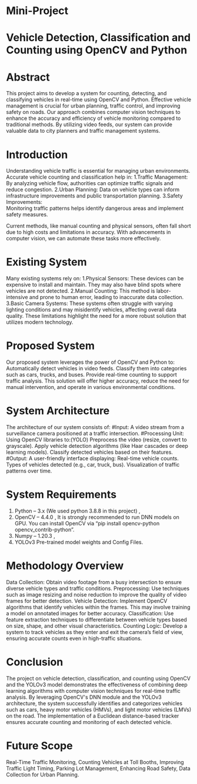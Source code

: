 # Mini-Project
# Vehicle Detection, Classification and Counting using OpenCV and Python


# Abstract

This project aims to develop a system for counting, detecting, and classifying vehicles in real-time using OpenCV and Python. Effective vehicle management is crucial for urban planning, traffic control, and improving safety on roads. Our approach combines computer vision techniques to enhance the accuracy and efficiency of vehicle monitoring compared to traditional methods. By utilizing video feeds, our system can provide valuable data to city planners and traffic management systems.

# Introduction

Understanding vehicle traffic is essential for managing urban environments. Accurate vehicle counting and classification help in:
1.Traffic Management:
By analyzing vehicle flow, authorities can optimize traffic signals and reduce congestion.
2.Urban Planning:
Data on vehicle types can inform infrastructure improvements and public transportation planning.
3.Safety Improvements:  
Monitoring traffic patterns helps identify dangerous areas and implement safety measures.

Current methods, like manual counting and physical sensors, often fall short due to high costs and limitations in accuracy. With advancements in computer vision, we can automate these tasks more effectively.

# Existing System

Many existing systems rely on:
1.Physical Sensors: 
These devices can be expensive to install and maintain. They may also have blind spots where vehicles are not detected.
2.Manual Counting:
This method is labor-intensive and prone to human error, leading to inaccurate data collection.
3.Basic Camera Systems: 
These systems often struggle with varying lighting conditions and may misidentify vehicles, affecting overall data quality.
These limitations highlight the need for a more robust solution that utilizes modern technology.

# Proposed System

Our proposed system leverages the power of OpenCV and Python to:
Automatically detect vehicles in video feeds.
Classify them into categories such as cars, trucks, and buses.
Provide real-time counting to support traffic analysis.
This solution will offer higher accuracy, reduce the need for manual intervention, and operate in various environmental conditions.

# System Architecture

The architecture of our system consists of:
#Input:
A video stream from a surveillance camera positioned at a traffic intersection.
#Processing Unit: 
Using OpenCV libraries to:(YOLO)
Preprocess the video (resize, convert to grayscale).
Apply vehicle detection algorithms (like Haar cascades or deep learning models).
Classify detected vehicles based on their features.
#Output: 
A user-friendly interface displaying:
Real-time vehicle counts.
Types of vehicles detected (e.g., car, truck, bus).
Visualization of traffic patterns over time.

# System Requirements

1. Python – 3.x (We used python 3.8.8 in this project) , 
2. OpenCV – 4.4.0 , 
It is strongly recommended to run DNN models on GPU.
You can install OpenCV via “pip install opencv-python opencv_contrib-python”.
3. Numpy – 1.20.3 , 
4. YOLOv3 Pre-trained model weights and Config Files.

# Methodology Overview

Data Collection: Obtain video footage from a busy intersection to ensure diverse vehicle types and traffic conditions.
Preprocessing: Use techniques such as image resizing and noise reduction to improve the quality of video frames for better detection.
Vehicle Detection: Implement OpenCV algorithms that identify vehicles within the frames. This may involve training a model on annotated images for better accuracy.
Classification: Use feature extraction techniques to differentiate between vehicle types based on size, shape, and other visual characteristics.
Counting Logic: Develop a system to track vehicles as they enter and exit the camera’s field of view, ensuring accurate counts even in high-traffic situations.

# Conclusion

The project on vehicle detection, classification, and counting using OpenCV and the YOLOv3 model demonstrates the effectiveness of combining deep learning algorithms with computer vision techniques for real-time traffic analysis. By leveraging OpenCV's DNN module and the YOLOv3 architecture, the system successfully identifies and categorizes vehicles such as cars, heavy motor vehicles (HMVs), and light motor vehicles (LMVs) on the road. The implementation of a Euclidean distance-based tracker ensures accurate counting and monitoring of each detected vehicle.

# Future Scope

Real-Time Traffic Monitoring, 
Counting Vehicles at Toll Booths, 
Improving Traffic Light Timing, 
Parking Lot Management, 
Enhancing Road Safety, 
Data Collection for Urban Planning.

